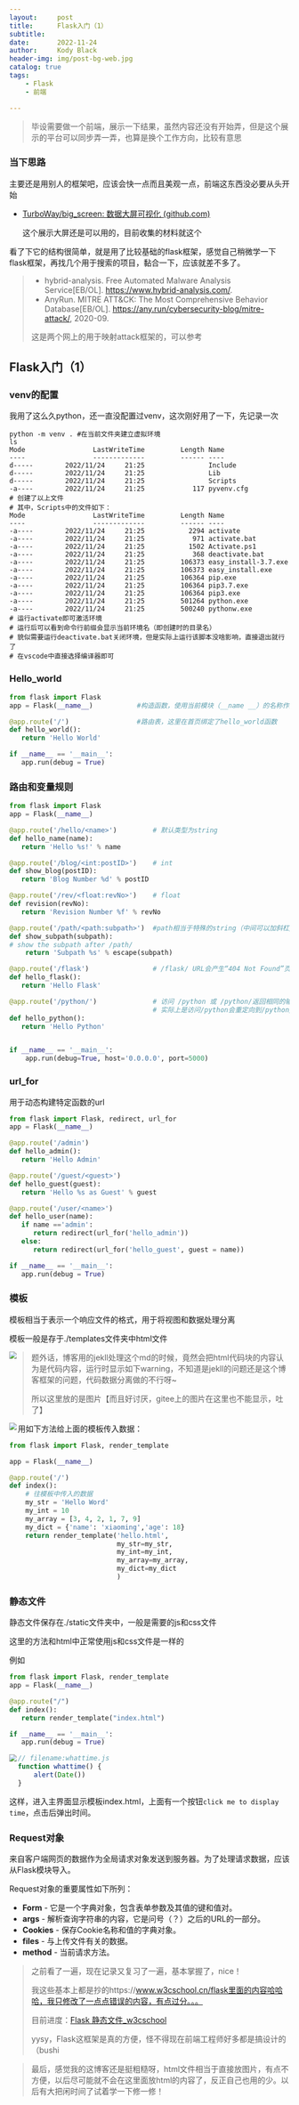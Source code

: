 ```yaml
---
layout:     post
title:      Flask入门（1）
subtitle:   
date:       2022-11-24
author:     Kody Black
header-img: img/post-bg-web.jpg
catalog: true
tags:
    - Flask
    - 前端

---
```


> 毕设需要做一个前端，展示一下结果，虽然内容还没有开始弄，但是这个展示的平台可以同步弄一弄，也算是换个工作方向，比较有意思

### 当下思路

主要还是用别人的框架吧，应该会快一点而且美观一点，前端这东西没必要从头开始

- [TurboWay/big_screen: 数据大屏可视化 (github.com)](https://github.com/TurboWay/big_screen)

  这个展示大屏还是可以用的，目前收集的材料就这个

看了下它的结构很简单，就是用了比较基础的flask框架，感觉自己稍微学一下flask框架，再找几个用于搜索的项目，黏合一下，应该就差不多了。

> - hybrid-analysis. Free Automated Malware Analysis Service[EB/OL]. https://www.hybrid-analysis.com/.
> - AnyRun. MITRE ATT&CK: The Most Comprehensive Behavior Database[EB/OL]. https://any.run/cybersecurity-blog/mitre-attack/, 2020-09.
>
> 这是两个网上的用于映射attack框架的，可以参考

## Flask入门（1）

### venv的配置

我用了这么久python，还一直没配置过venv，这次刚好用了一下，先记录一次

```shell
python -m venv . #在当前文件夹建立虚拟环境
ls
Mode                 LastWriteTime         Length Name
----                 -------------         ------ ----
d-----        2022/11/24     21:25                Include
d-----        2022/11/24     21:25                Lib
d-----        2022/11/24     21:25                Scripts
-a----        2022/11/24     21:25            117 pyvenv.cfg
# 创建了以上文件
# 其中，Scripts中的文件如下：
Mode                 LastWriteTime         Length Name
----                 -------------         ------ ----
-a----        2022/11/24     21:25           2294 activate
-a----        2022/11/24     21:25            971 activate.bat
-a----        2022/11/24     21:25           1502 Activate.ps1
-a----        2022/11/24     21:25            368 deactivate.bat
-a----        2022/11/24     21:25         106373 easy_install-3.7.exe
-a----        2022/11/24     21:25         106373 easy_install.exe
-a----        2022/11/24     21:25         106364 pip.exe
-a----        2022/11/24     21:25         106364 pip3.7.exe
-a----        2022/11/24     21:25         106364 pip3.exe
-a----        2022/11/24     21:25         501264 python.exe
-a----        2022/11/24     21:25         500240 pythonw.exe
# 运行activate即可激活环境
# 运行后可以看到命令行前缀会显示当前环境名（即创建时的目录名）
# 貌似需要运行deactivate.bat关闭环境，但是实际上运行该脚本没啥影响，直接退出就行了
# 在vscode中直接选择编译器即可
```

### Hello_world

```python
from flask import Flask
app = Flask(__name__)			#构造函数，使用当前模块（__name __）的名称作为参数

@app.route('/')					#路由表，这里在首页绑定了hello_world函数
def hello_world():
   return 'Hello World'

if __name__ == '__main__':
   app.run(debug = True)
```

### 路由和变量规则

```python
from flask import Flask
app = Flask(__name__)

@app.route('/hello/<name>')			# 默认类型为string
def hello_name(name):
   return 'Hello %s!' % name

@app.route('/blog/<int:postID>')	# int
def show_blog(postID):
   return 'Blog Number %d' % postID

@app.route('/rev/<float:revNo>')	# float
def revision(revNo):
   return 'Revision Number %f' % revNo

@app.route('/path/<path:subpath>')	#path相当于特殊的string（中间可以加斜杠/）
def show_subpath(subpath):
# show the subpath after /path/
    return 'Subpath %s' % escape(subpath)

@app.route('/flask')				# /flask/ URL会产生“404 Not Found”页面
def hello_flask():
   return 'Hello Flask'

@app.route('/python/')				# 访问 /python 或 /python/返回相同的输出
									# 实际上是访问/python会重定向到/python/
def hello_python():
   return 'Hello Python'


if __name__ == '__main__':
	app.run(debug=True, host='0.0.0.0', port=5000)

```

### url_for

用于动态构建特定函数的url

```python
from flask import Flask, redirect, url_for
app = Flask(__name__)

@app.route('/admin')
def hello_admin():
   return 'Hello Admin'

@app.route('/guest/<guest>')
def hello_guest(guest):
   return 'Hello %s as Guest' % guest

@app.route('/user/<name>')
def hello_user(name):
   if name =='admin':
      return redirect(url_for('hello_admin'))
   else:
      return redirect(url_for('hello_guest', guest = name))

if __name__ == '__main__':
   app.run(debug = True)
```

### 模板

模板相当于表示一个响应文件的格式，用于将视图和数据处理分离

模板一般是存于./templates文件夹中html文件

<img src="https://files.catbox.moe/umg8fn.png" align="left" style="zoom:80%;" />

> 题外话，博客用的jekll处理这个md的时候，竟然会把html代码块的内容认为是代码内容，运行时显示如下warning，不知道是jekll的问题还是这个博客框架的问题，代码数据分离做的不行呀~ 
>
> 所以这里放的是图片【而且好讨厌，gitee上的图片在这里也不能显示，吐了】

<img src="https://files.catbox.moe/t7b74q.png" align = "left" style="zoom:80%;" />

用如下方法给上面的模板传入数据：

```python
from flask import Flask, render_template

app = Flask(__name__)

@app.route('/')
def index():
    # 往模板中传入的数据
    my_str = 'Hello Word'
    my_int = 10
    my_array = [3, 4, 2, 1, 7, 9]
    my_dict = {'name': 'xiaoming','age': 18}
    return render_template('hello.html',
                           my_str=my_str,
                           my_int=my_int,
                           my_array=my_array,
                           my_dict=my_dict
                           )
```

### 静态文件

静态文件保存在./static文件夹中，一般是需要的js和css文件

这里的方法和html中正常使用js和css文件是一样的

例如

```python
from flask import Flask, render_template
app = Flask(__name__)

@app.route("/")
def index():
   return render_template("index.html")

if __name__ == '__main__':
   app.run(debug = True)
```

<img src="https://files.catbox.moe/ru368z.png" align="left" style="zoom:80%;" />

```js
// filename:whattime.js
function whattime() {
    alert(Date())
}
```

这样，进入主界面显示模板index.html，上面有一个按钮`click me to display time`，点击后弹出时间。

### Request对象

来自客户端网页的数据作为全局请求对象发送到服务器。为了处理请求数据，应该从Flask模块导入。

Request对象的重要属性如下所列：

- **Form** - 它是一个字典对象，包含表单参数及其值的键和值对。
- **args** - 解析查询字符串的内容，它是问号（？）之后的URL的一部分。
- **Cookies** - 保存Cookie名称和值的字典对象。
- **files** - 与上传文件有关的数据。
- **method** - 当前请求方法。

> 之前看了一遍，现在记录又复习了一遍，基本掌握了，nice！
>
> 我这些基本上都是抄的https://www.w3cschool.cn/flask里面的内容哈哈哈，我只修改了一点点错误的内容，有点过分。。。
>
> 目前进度：[Flask 静态文件_w3cschool](https://www.w3cschool.cn/flask/flask_sending_form_data_to_template.html)
>
> yysy，Flask这框架是真的方便，怪不得现在前端工程师好多都是搞设计的（bushi

> 最后，感觉我的这博客还是挺粗糙呀，html文件相当于直接放图片，有点不方便，以后尽可能就不会在这里面放html的内容了，反正自己也用的少。以后有大把闲时间了试着学一下修一修！

